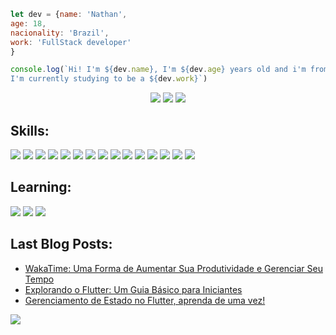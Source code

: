 <!-- ![68747470733a2f2f692e70696e696d672e636f6d2f6f726967696e616c732f63362f33632f61652f63363363616531333434373636663134643964313834653561616665643036352e676966](https://user-images.githubusercontent.com/93049899/204681030-6ce81c5f-85f1-4801-8e93-ab41c30cda9c.jpg) -->

<!-- ![Olá, me chamo Nathan  Muito prazer  (2)](https://user-images.githubusercontent.com/93049899/230245556-aa2854bc-0c80-4ca6-abf2-61bc4d0294e0.png) -->

```javascript
let dev = {name: 'Nathan',
age: 18,
nacionality: 'Brazil',
work: 'FullStack developer'
}

console.log(`Hi! I'm ${dev.name}, I'm ${dev.age} years old and i'm from ${dev.nacionality}! 
I'm currently studying to be a ${dev.work}`)
```
<p align="center">
<a href="https://linkedin.com/in/devnahtan"><img src="https://img.shields.io/badge/linkedin-7156B2?style=for-the-badge&logoColor=F2F2F2&logo=linkedin"/></a>
<a href="https://dev.to/nahtanpng"><img src="https://img.shields.io/badge/dev.to-7156B2?style=for-the-badge&logo=devdotto&logoColor=white"/></a>
<a href="mailto:nathan.ferreiira.contato@gmail.com"><img src="https://img.shields.io/badge/email-7156B2?logo=gmail&style=for-the-badge&logoColor=F2F2F2"/></a>

## **Skills:**
<p align="left"> 
<img src="https://img.shields.io/badge/HTML-7156B2?style=for-the-badge&logo=html5&logoColor=white"/>
<img src="https://img.shields.io/badge/CSS-7156B2?style=for-the-badge&logo=css3&logoColor=white"/>
<img src="https://img.shields.io/badge/PHP-7156B2?style=for-the-badge&logo=php&logoColor=white"/>
<img src="https://img.shields.io/badge/Javascript-7156B2?style=for-the-badge&logo=javascript&logoColor=white"/>
<img src="https://img.shields.io/badge/csharp-7156B2?style=for-the-badge&logo=csharp&logoColor=white"/>
<img src="https://img.shields.io/badge/C%2B%2B-7156B2?style=for-the-badge&logo=c%2B%2B&logoColor=white"/>
<img src="https://img.shields.io/badge/MYSQL-7156B2?style=for-the-badge&logo=mysql&logoColor=white"/>
<img src="https://img.shields.io/badge/firebase-7156B2?style=for-the-badge&logo=firebase&logoColor=white"/>
<img src="https://img.shields.io/badge/java-7156B2?style=for-the-badge&logo=openjdk&logoColor=white"/>
<img src="https://img.shields.io/badge/dart-7156B2?style=for-the-badge&logo=dart&logoColor=white"/>
<img src="https://img.shields.io/badge/FLUTTER-7156B2?style=for-the-badge&logo=flutter&logoColor=white"/>
<img src="https://img.shields.io/badge/bootstrap-7156B2?style=for-the-badge&logo=bootstrap&logoColor=white"/>
<img src="https://img.shields.io/badge/figma-7156B2?style=for-the-badge&logo=figma&logoColor=white"/>
<img src="https://img.shields.io/badge/git-7156B2?style=for-the-badge&logo=git&logoColor=white"/>
<img src="https://img.shields.io/badge/github-7156B2?style=for-the-badge&logo=github&logoColor=white"/>
</p>

## **Learning:**
<p align="left">
<img src="https://img.shields.io/badge/NODE.JS-A2B356?style=for-the-badge&logo=node.js&logoColor=white"/>
<img src="https://img.shields.io/badge/TYPESCRIPT-A2B356?style=for-the-badge&logo=typescript&logoColor=white"/>
<img src="https://img.shields.io/badge/REACT-A2B356?style=for-the-badge&logo=react&logoColor=white"/>
  
</p>

## **Last Blog Posts:**

<!-- BLOG-POST-LIST:START -->
- [WakaTime: Uma Forma de Aumentar Sua Produtividade e Gerenciar Seu Tempo](https://dev.to/nahtanpng/wakatime-uma-forma-de-aumentar-sua-produtividade-e-gerenciar-seu-tempo-568p)
- [Explorando o Flutter: Um Guia Básico para Iniciantes](https://dev.to/nahtanpng/explorando-o-flutter-um-guia-basico-para-iniciantes-55l6)
- [Gerenciamento de Estado no Flutter, aprenda de uma vez!](https://dev.to/nahtanpng/gerenciamento-de-estado-no-flutter-aprenda-de-uma-vez-51k8)
<!-- BLOG-POST-LIST:END -->

<p align="left"><img src="https://github-readme-stats.vercel.app/api/?username=nahtanpng&style=for-the-badge&title_color=7156B2&text_color=F2F2F2&bg_color=000000&border_color=121111&show_icons=true&icon_color=F2F2F2&rank_icon=github"/></p>
